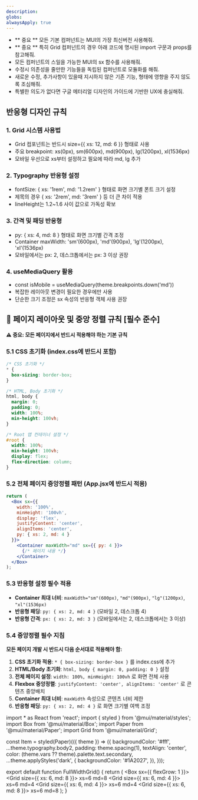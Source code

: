 ```yaml
---
description: 
globs: 
alwaysApply: true
---
```

- ** 중요 ** 모든 기본 컴퍼넌트는 MUI의 가장 최신버전 사용해줘.
- ** 중요 ** 특히 Grid 컴퍼넌트의 경우 아래 코드에 명시된 import 구문과 props를 참고해줘.
- 모든 컴퍼넌트의 스일을 가능한 MUI의 sx 함수를 사용해줘.
- 수정시 의존성을 줄만한 기능들을 독립된 컴퍼넌트로 모듈화를 해줘.
- 새로운 수정, 추가사항이 있을때 지시하지 않은 기존 기능, 형태에 영향을 주지 않도록 조심해줘.
- 특별한 의도가 없다면 구글 메터리얼 디자인의 가이드에 기반한 UX에 충실해줘.

## 반응형 디자인 규칙

### 1. Grid 시스템 사용법
- Grid 컴포넌트는 반드시 size={{ xs: 12, md: 6 }} 형태로 사용
- 주요 breakpoint: xs(0px), sm(600px), md(900px), lg(1200px), xl(1536px)
- 모바일 우선으로 xs부터 설정하고 필요에 따라 md, lg 추가

### 2. Typography 반응형 설정
- fontSize: { xs: '1rem', md: '1.2rem' } 형태로 화면 크기별 폰트 크기 설정
- 제목의 경우 { xs: '2rem', md: '3rem' } 등 더 큰 차이 적용
- lineHeight는 1.2~1.6 사이 값으로 가독성 확보

### 3. 간격 및 패딩 반응형
- py: { xs: 4, md: 8 } 형태로 화면 크기별 간격 조정
- Container maxWidth: 'sm'(600px), 'md'(900px), 'lg'(1200px), 'xl'(1536px)
- 모바일에서는 px: 2, 데스크톱에서는 px: 3 이상 권장

### 4. useMediaQuery 활용
- const isMobile = useMediaQuery(theme.breakpoints.down('md'))
- 복잡한 레이아웃 변경이 필요한 경우에만 사용
- 단순한 크기 조정은 sx 속성의 반응형 객체 사용 권장

## 🚨 페이지 레이아웃 및 중앙 정렬 규칙 [필수 준수]
**⚠️ 중요: 모든 페이지에서 반드시 적용해야 하는 기본 규칙**

### 5.1 CSS 초기화 (index.css에 반드시 포함)
```css
/* CSS 초기화 */
* {
  box-sizing: border-box;
}

/* HTML, Body 초기화 */
html, body {
  margin: 0;
  padding: 0;
  width: 100%;
  min-height: 100vh;
}

/* Root 앱 컨테이너 설정 */
#root {
  width: 100%;
  min-height: 100vh;
  display: flex;
  flex-direction: column;
}
```

### 5.2 전체 페이지 중앙정렬 패턴 (App.jsx에 반드시 적용)
```jsx
return (
  <Box sx={{ 
    width: '100%', 
    minHeight: '100vh', 
    display: 'flex', 
    justifyContent: 'center',
    alignItems: 'center',
    py: { xs: 2, md: 4 }
  }}>
    <Container maxWidth="md" sx={{ py: 4 }}>
      {/* 페이지 내용 */}
    </Container>
  </Box>
);
```

### 5.3 반응형 설정 필수 적용
- **Container 최대 너비**: `maxWidth="sm"(600px)`, `"md"(900px)`, `"lg"(1200px)`, `"xl"(1536px)`
- **반응형 패딩**: `py: { xs: 2, md: 4 }` (모바일 2, 데스크톱 4)
- **반응형 간격**: `px: { xs: 2, md: 3 }` (모바일에서는 2, 데스크톱에서는 3 이상)

### 5.4 중앙정렬 필수 지침
**모든 페이지 개발 시 반드시 다음 순서대로 적용해야 함:**

1. **CSS 초기화 적용**: `* { box-sizing: border-box }` 를 index.css에 추가
2. **HTML/Body 초기화**: `html, body { margin: 0, padding: 0 }` 설정
3. **전체 페이지 설정**: `width: 100%, minHeight: 100vh` 로 화면 전체 사용
4. **Flexbox 중앙정렬**: `justifyContent: 'center', alignItems: 'center'` 로 콘텐츠 중앙배치
5. **Container 최대 너비**: `maxWidth` 속성으로 콘텐츠 너비 제한
6. **반응형 패딩**: `py: { xs: 2, md: 4 }` 로 화면 크기별 여백 조정



import * as React from 'react';
import { styled } from '@mui/material/styles';
import Box from '@mui/material/Box';
import Paper from '@mui/material/Paper';
import Grid from '@mui/material/Grid';

const Item = styled(Paper)(({ theme }) => ({
  backgroundColor: '#fff',
  ...theme.typography.body2,
  padding: theme.spacing(1),
  textAlign: 'center',
  color: (theme.vars ?? theme).palette.text.secondary,
  ...theme.applyStyles('dark', {
    backgroundColor: '#1A2027',
  }),
}));

export default function FullWidthGrid() {
  return (
    <Box sx={{ flexGrow: 1 }}>
      <Grid container spacing={2}>
        <Grid size={{ xs: 6, md: 8 }}>
          <Item>xs=6 md=8</Item>
        </Grid>
        <Grid size={{ xs: 6, md: 4 }}>
          <Item>xs=6 md=4</Item>
        </Grid>
        <Grid size={{ xs: 6, md: 4 }}>
          <Item>xs=6 md=4</Item>
        </Grid>
        <Grid size={{ xs: 6, md: 8 }}>
          <Item>xs=6 md=8</Item>
        </Grid>
      </Grid>
    </Box>
  );
}